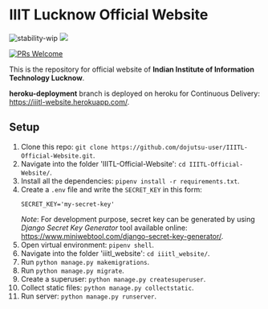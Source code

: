 # IIIT Lucknow Official Website

![stability-wip](https://img.shields.io/badge/stability-work_in_progress-lightgrey.svg?style=for-the-badge) ![](https://img.shields.io/travis/dojutsu-user/IIITL-Official-Website/master.svg?logo=travis&style=for-the-badge)

[![PRs Welcome](https://img.shields.io/badge/PRs-welcome-brightgreen.svg?style=for-the-badge)](http://makeapullrequest.com)


This is the repository for official website of **Indian Institute of Information Technology Lucknow**.

**heroku-deployment** branch is deployed on heroku for Continuous Delivery: https://iiitl-website.herokuapp.com/.

## Setup

1. Clone this repo: `git clone https://github.com/dojutsu-user/IIITL-Official-Website.git`.
2. Navigate into the folder 'IIITL-Official-Website': `cd IIITL-Official-Website/`.
3. Install all the dependencies: `pipenv install -r requirements.txt`.
4. Create a `.env` file and write the `SECRET_KEY` in this form:
    ```
    SECRET_KEY='my-secret-key'
    ```
    *Note*: For development purpose, secret key can be generated by using *Django Secret Key Generator* tool available online: https://www.miniwebtool.com/django-secret-key-generator/.
5. Open virtual environment: `pipenv shell`. 
6. Navigate into the folder 'iiitl_website': `cd iiitl_website/`.
7. Run `python manage.py makemigrations`.
8. Run `python manage.py migrate`.
9. Create a superuser: `python manage.py createsuperuser`.
10. Collect static files: `python manage.py collectstatic`.
11. Run server: `python manage.py runserver`.
